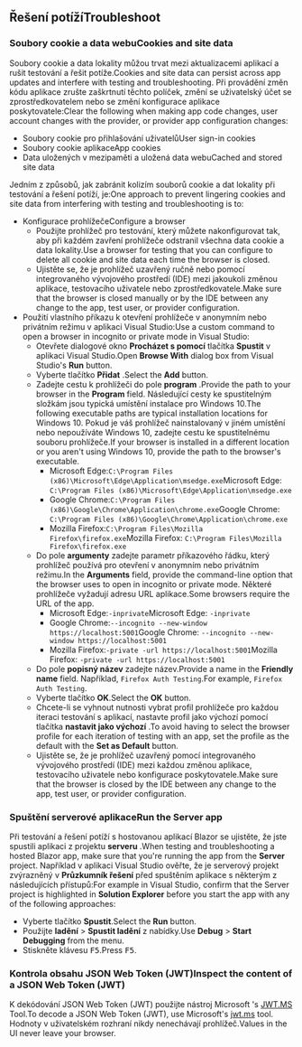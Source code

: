 ## <a name="troubleshoot"></a><span data-ttu-id="d96ff-101">Řešení potíží</span><span class="sxs-lookup"><span data-stu-id="d96ff-101">Troubleshoot</span></span>

### <a name="cookies-and-site-data"></a><span data-ttu-id="d96ff-102">Soubory cookie a data webu</span><span class="sxs-lookup"><span data-stu-id="d96ff-102">Cookies and site data</span></span>

<span data-ttu-id="d96ff-103">Soubory cookie a data lokality můžou trvat mezi aktualizacemi aplikací a rušit testování a řešit potíže.</span><span class="sxs-lookup"><span data-stu-id="d96ff-103">Cookies and site data can persist across app updates and interfere with testing and troubleshooting.</span></span> <span data-ttu-id="d96ff-104">Při provádění změn kódu aplikace zrušte zaškrtnutí těchto políček, změní se uživatelský účet se zprostředkovatelem nebo se změní konfigurace aplikace poskytovatele:</span><span class="sxs-lookup"><span data-stu-id="d96ff-104">Clear the following when making app code changes, user account changes with the provider, or provider app configuration changes:</span></span>

* <span data-ttu-id="d96ff-105">Soubory cookie pro přihlašování uživatelů</span><span class="sxs-lookup"><span data-stu-id="d96ff-105">User sign-in cookies</span></span>
* <span data-ttu-id="d96ff-106">Soubory cookie aplikace</span><span class="sxs-lookup"><span data-stu-id="d96ff-106">App cookies</span></span>
* <span data-ttu-id="d96ff-107">Data uložených v mezipaměti a uložená data webu</span><span class="sxs-lookup"><span data-stu-id="d96ff-107">Cached and stored site data</span></span>

<span data-ttu-id="d96ff-108">Jedním z způsobů, jak zabránit kolizím souborů cookie a dat lokality při testování a řešení potíží, je:</span><span class="sxs-lookup"><span data-stu-id="d96ff-108">One approach to prevent lingering cookies and site data from interfering with testing and troubleshooting is to:</span></span>

* <span data-ttu-id="d96ff-109">Konfigurace prohlížeče</span><span class="sxs-lookup"><span data-stu-id="d96ff-109">Configure a browser</span></span>
  * <span data-ttu-id="d96ff-110">Použijte prohlížeč pro testování, který můžete nakonfigurovat tak, aby při každém zavření prohlížeče odstranil všechna data cookie a data lokality.</span><span class="sxs-lookup"><span data-stu-id="d96ff-110">Use a browser for testing that you can configure to delete all cookie and site data each time the browser is closed.</span></span>
  * <span data-ttu-id="d96ff-111">Ujistěte se, že je prohlížeč uzavřený ručně nebo pomocí integrovaného vývojového prostředí (IDE) mezi jakoukoli změnou aplikace, testovacího uživatele nebo zprostředkovatele.</span><span class="sxs-lookup"><span data-stu-id="d96ff-111">Make sure that the browser is closed manually or by the IDE between any change to the app, test user, or provider configuration.</span></span>
* <span data-ttu-id="d96ff-112">Použití vlastního příkazu k otevření prohlížeče v anonymním nebo privátním režimu v aplikaci Visual Studio:</span><span class="sxs-lookup"><span data-stu-id="d96ff-112">Use a custom command to open a browser in incognito or private mode in Visual Studio:</span></span>
  * <span data-ttu-id="d96ff-113">Otevřete dialogové okno **Procházet s pomocí** tlačítka **Spustit** v aplikaci Visual Studio.</span><span class="sxs-lookup"><span data-stu-id="d96ff-113">Open **Browse With** dialog box from Visual Studio's **Run** button.</span></span>
  * <span data-ttu-id="d96ff-114">Vyberte tlačítko **Přidat** .</span><span class="sxs-lookup"><span data-stu-id="d96ff-114">Select the **Add** button.</span></span>
  * <span data-ttu-id="d96ff-115">Zadejte cestu k prohlížeči do pole **program** .</span><span class="sxs-lookup"><span data-stu-id="d96ff-115">Provide the path to your browser in the **Program** field.</span></span> <span data-ttu-id="d96ff-116">Následující cesty ke spustitelným složkám jsou typická umístění instalace pro Windows 10.</span><span class="sxs-lookup"><span data-stu-id="d96ff-116">The following executable paths are typical installation locations for Windows 10.</span></span> <span data-ttu-id="d96ff-117">Pokud je váš prohlížeč nainstalovaný v jiném umístění nebo nepoužíváte Windows 10, zadejte cestu ke spustitelnému souboru prohlížeče.</span><span class="sxs-lookup"><span data-stu-id="d96ff-117">If your browser is installed in a different location or you aren't using Windows 10, provide the path to the browser's executable.</span></span>
    * <span data-ttu-id="d96ff-118">Microsoft Edge:`C:\Program Files (x86)\Microsoft\Edge\Application\msedge.exe`</span><span class="sxs-lookup"><span data-stu-id="d96ff-118">Microsoft Edge: `C:\Program Files (x86)\Microsoft\Edge\Application\msedge.exe`</span></span>
    * <span data-ttu-id="d96ff-119">Google Chrome:`C:\Program Files (x86)\Google\Chrome\Application\chrome.exe`</span><span class="sxs-lookup"><span data-stu-id="d96ff-119">Google Chrome: `C:\Program Files (x86)\Google\Chrome\Application\chrome.exe`</span></span>
    * <span data-ttu-id="d96ff-120">Mozilla Firefox:`C:\Program Files\Mozilla Firefox\firefox.exe`</span><span class="sxs-lookup"><span data-stu-id="d96ff-120">Mozilla Firefox: `C:\Program Files\Mozilla Firefox\firefox.exe`</span></span>
  * <span data-ttu-id="d96ff-121">Do pole **argumenty** zadejte parametr příkazového řádku, který prohlížeč používá pro otevření v anonymním nebo privátním režimu.</span><span class="sxs-lookup"><span data-stu-id="d96ff-121">In the **Arguments** field, provide the command-line option that the browser uses to open in incognito or private mode.</span></span> <span data-ttu-id="d96ff-122">Některé prohlížeče vyžadují adresu URL aplikace.</span><span class="sxs-lookup"><span data-stu-id="d96ff-122">Some browsers require the URL of the app.</span></span>
    * <span data-ttu-id="d96ff-123">Microsoft Edge:`-inprivate`</span><span class="sxs-lookup"><span data-stu-id="d96ff-123">Microsoft Edge: `-inprivate`</span></span>
    * <span data-ttu-id="d96ff-124">Google Chrome:`--incognito --new-window https://localhost:5001`</span><span class="sxs-lookup"><span data-stu-id="d96ff-124">Google Chrome: `--incognito --new-window https://localhost:5001`</span></span>
    * <span data-ttu-id="d96ff-125">Mozilla Firefox:`-private -url https://localhost:5001`</span><span class="sxs-lookup"><span data-stu-id="d96ff-125">Mozilla Firefox: `-private -url https://localhost:5001`</span></span>
  * <span data-ttu-id="d96ff-126">Do pole **popisný název** zadejte název.</span><span class="sxs-lookup"><span data-stu-id="d96ff-126">Provide a name in the **Friendly name** field.</span></span> <span data-ttu-id="d96ff-127">Například, `Firefox Auth Testing`.</span><span class="sxs-lookup"><span data-stu-id="d96ff-127">For example, `Firefox Auth Testing`.</span></span>
  * <span data-ttu-id="d96ff-128">Vyberte tlačítko **OK**.</span><span class="sxs-lookup"><span data-stu-id="d96ff-128">Select the **OK** button.</span></span>
  * <span data-ttu-id="d96ff-129">Chcete-li se vyhnout nutnosti vybrat profil prohlížeče pro každou iteraci testování s aplikací, nastavte profil jako výchozí pomocí tlačítka **nastavit jako výchozí** .</span><span class="sxs-lookup"><span data-stu-id="d96ff-129">To avoid having to select the browser profile for each iteration of testing with an app, set the profile as the default with the **Set as Default** button.</span></span>
  * <span data-ttu-id="d96ff-130">Ujistěte se, že je prohlížeč uzavřený pomocí integrovaného vývojového prostředí (IDE) mezi každou změnou aplikace, testovacího uživatele nebo konfigurace poskytovatele.</span><span class="sxs-lookup"><span data-stu-id="d96ff-130">Make sure that the browser is closed by the IDE between any change to the app, test user, or provider configuration.</span></span>

### <a name="run-the-server-app"></a><span data-ttu-id="d96ff-131">Spuštění serverové aplikace</span><span class="sxs-lookup"><span data-stu-id="d96ff-131">Run the Server app</span></span>

<span data-ttu-id="d96ff-132">Při testování a řešení potíží s hostovanou aplikací Blazor se ujistěte, že jste spustili aplikaci z projektu **serveru** .</span><span class="sxs-lookup"><span data-stu-id="d96ff-132">When testing and troubleshooting a hosted Blazor app, make sure that you're running the app from the **Server** project.</span></span> <span data-ttu-id="d96ff-133">Například v aplikaci Visual Studio ověřte, že je serverový projekt zvýrazněný v **Průzkumník řešení** před spuštěním aplikace s některým z následujících přístupů:</span><span class="sxs-lookup"><span data-stu-id="d96ff-133">For example in Visual Studio, confirm that the Server project is highlighted in **Solution Explorer** before you start the app with any of the following approaches:</span></span>

* <span data-ttu-id="d96ff-134">Vyberte tlačítko **Spustit**.</span><span class="sxs-lookup"><span data-stu-id="d96ff-134">Select the **Run** button.</span></span>
* <span data-ttu-id="d96ff-135">Použijte **ladění**  >  **Spustit ladění** z nabídky.</span><span class="sxs-lookup"><span data-stu-id="d96ff-135">Use **Debug** > **Start Debugging** from the menu.</span></span>
* <span data-ttu-id="d96ff-136">Stiskněte klávesu <kbd>F5</kbd>.</span><span class="sxs-lookup"><span data-stu-id="d96ff-136">Press <kbd>F5</kbd>.</span></span>

### <a name="inspect-the-content-of-a-json-web-token-jwt"></a><span data-ttu-id="d96ff-137">Kontrola obsahu JSON Web Token (JWT)</span><span class="sxs-lookup"><span data-stu-id="d96ff-137">Inspect the content of a JSON Web Token (JWT)</span></span>

<span data-ttu-id="d96ff-138">K dekódování JSON Web Token (JWT) použijte nástroj Microsoft 's [JWT.MS](https://jwt.ms/) Tool.</span><span class="sxs-lookup"><span data-stu-id="d96ff-138">To decode a JSON Web Token (JWT), use Microsoft's [jwt.ms](https://jwt.ms/) tool.</span></span> <span data-ttu-id="d96ff-139">Hodnoty v uživatelském rozhraní nikdy nenechávají prohlížeč.</span><span class="sxs-lookup"><span data-stu-id="d96ff-139">Values in the UI never leave your browser.</span></span>
